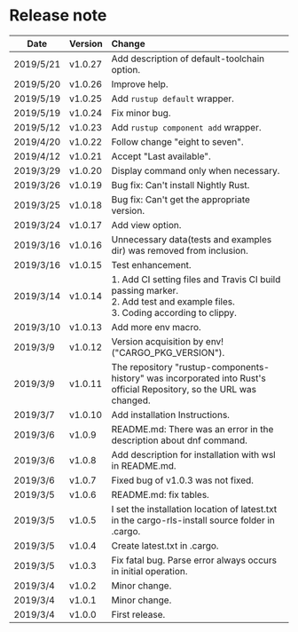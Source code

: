 # Release note

| Date      | Version | Change                                                                                                                          |
| --------- | ------- | :------------------------------------------------------------------------------------------------------------------------------ |
| 2019/5/21 | v1.0.27 | Add description of default-toolchain option.                                                                                    |
| 2019/5/20 | v1.0.26 | Improve help.                                                                                                                   |
| 2019/5/19 | v1.0.25 | Add `rustup default` wrapper.                                                                                                   |
| 2019/5/19 | v1.0.24 | Fix minor bug.                                                                                                                  |
| 2019/5/12 | v1.0.23 | Add `rustup component add` wrapper.                                                                                             |
| 2019/4/20 | v1.0.22 | Follow change "eight to seven".                                                                                                 |
| 2019/4/12 | v1.0.21 | Accept "Last available".                                                                                                        |
| 2019/3/29 | v1.0.20 | Display command only when necessary.                                                                                            |
| 2019/3/26 | v1.0.19 | Bug fix: Can't install Nightly Rust.                                                                                            |
| 2019/3/25 | v1.0.18 | Bug fix: Can't get the appropriate version.                                                                                     |
| 2019/3/24 | v1.0.17 | Add view option.                                                                                                                |
| 2019/3/16 | v1.0.16 | Unnecessary data(tests and examples dir) was removed from inclusion.                                                            |
| 2019/3/16 | v1.0.15 | Test enhancement.                                                                                                               |
| 2019/3/14 | v1.0.14 | 1. Add CI setting files and Travis CI build passing marker.<br>2. Add test and example files.<br>3. Coding according to clippy. |
| 2019/3/10 | v1.0.13 | Add more env macro.                                                                                                             |
| 2019/3/9  | v1.0.12 | Version acquisition by env!("CARGO_PKG_VERSION").                                                                               |
| 2019/3/9  | v1.0.11 | The repository "rustup-components-history" was incorporated into Rust's official Repository, so the URL was changed.            |
| 2019/3/7  | v1.0.10 | Add installation Instructions.                                                                                                  |
| 2019/3/6  | v1.0.9  | README.md: There was an error in the description about dnf command.                                                             |
| 2019/3/6  | v1.0.8  | Add description for installation with wsl in README.md.                                                                         |
| 2019/3/6  | v1.0.7  | Fixed bug of v1.0.3 was not fixed.                                                                                              |
| 2019/3/5  | v1.0.6  | README.md: fix tables.                                                                                                          |
| 2019/3/5  | v1.0.5  | I set the installation location of latest.txt in the cargo-rls-install source folder in .cargo.                                 |
| 2019/3/5  | v1.0.4  | Create latest.txt in .cargo.                                                                                                    |
| 2019/3/5  | v1.0.3  | Fix fatal bug. Parse error always occurs in initial operation.                                                                  |
| 2019/3/4  | v1.0.2  | Minor change.                                                                                                                   |
| 2019/3/4  | v1.0.1  | Minor change.                                                                                                                   |
| 2019/3/4  | v1.0.0  | First release.                                                                                                                  |

